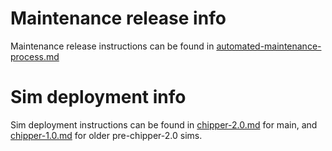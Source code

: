 # Maintenance release info
Maintenance release instructions can be found in [automated-maintenance-process.md](https://github.com/phetsims/perennial/blob/main/doc/automated-maintenance-process.md)

# Sim deployment info
Sim deployment instructions can be found in [chipper-2.0.md](chipper-2.0.md) for main, and [chipper-1.0.md](chipper-1.0.md) for older pre-chipper-2.0 sims.
